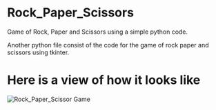 # Rock_Paper_Scissors
Game of Rock, Paper and Scissors using a simple python code.

Another python file consist of the code for the game of rock paper and scissors using tkinter.

# Here is a view of how it looks like

![Rock_Paper_Scissor Game](https://user-images.githubusercontent.com/58935609/72223381-1ca18200-3594-11ea-829e-aeb6eb3a73df.png)


